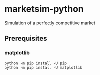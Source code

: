 # marketsim-python
Simulation of a perfectly competitive market

## Prerequisites
### matplotlib
```
python -m pip install -U pip
python -m pip install -U matplotlib
```
